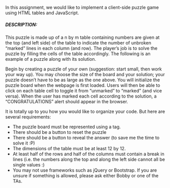 In this assignment, we would like to implement a client-side puzzle game using HTML tables and JavaScript.

##### DESCRIPTION:
This puzzle is made up of a n by m table containing numbers are given at the top (and left side) of the table to indicate the number of unbroken “marked” lines in each column (and row). The player’s job is to solve the puzzle by filling the cells of the table accordingly. The following is an example of a puzzle along with its solution.

Begin by creating a puzzle of your own (suggestion: start small, then work your way up). You may choose the size of the board and your solution; your puzzle doesn’t have to be as large as the one above. You will initialize the puzzle board when the webpage is first loaded. Users will then be able to click on each table cell to toggle it from “unmarked” to “marked” (and vice versa). When the user has marked each cell according to the solution, a “CONGRATULATIONS” alert should appear in the browser.

It is totally up to you how you would like to organize your code. But here are several requirements:
- The puzzle board must be represented using a <table> tag.
- There should be a button to reset the puzzle
- There should be a button to reveal the answer (to save me the time to solve it :P)
- The dimensions of the table must be at least 12 by 12.
- At least half of the rows and half of the columns must contain a break in lines (i.e. the numbers along the top and along the left side cannot all be single values :)
- You may not use frameworks such as jQuery or Bootstrap. If you are unsure if something is allowed, please ask either Bobby or one of the TAs.
